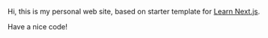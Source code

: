 Hi, this is my personal web site, based on starter template for [Learn Next.js](https://nextjs.org/learn).

Have a nice code!